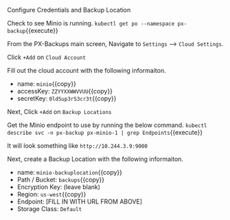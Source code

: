 Configure Credentials and Backup Location

Check to see Minio is running.
`kubectl get po --namespace px-backup`{{execute}}

From the PX-Backups main screen, Navigate to `Settings` --> `Cloud Settings`.

Click `+Add` on `Cloud Account`

Fill out the cloud account with the following informaiton.
* name: `minio`{{copy}}
* accessKey: `ZZYYXXWWVVUU`{{copy}}
* secretKey: `0ldSup3rS3cr3t`{{copy}}

Next, Click `+Add` on `Backup Locations`

Get the Minio endpoint to use by running the below command.
`kubectl describe svc -n px-backup px-minio-1 | grep Endpoints`{{execute}}

It will look something like `http://10.244.3.9:9000`

Next, create a Backup Location with the following informaiton.
* name: `minio-backuplocation`{{copy}}
* Path / Bucket: `backups`{{copy}}
* Encryption Key: (leave blank)
* Region: `us-west`{{copy}}
* Endpoint: [FILL IN WITH URL FROM ABOVE]
* Storage Class: `Default`